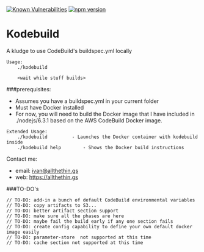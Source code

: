 
[![Known Vulnerabilities](https://snyk.io/test/github/ikluzak/kodebuild/badge.svg?targetFile=package.json)](https://snyk.io/test/github/ikluzak/kodebuild?targetFile=package.json)
[![npm version](https://badge.fury.io/js/kodebuild.svg)](https://badge.fury.io/js/kodebuild)

# Kodebuild

A kludge to use CodeBuild's buildspec.yml locally

```
Usage:
	./kodebuild

	<wait while stuff builds>
```

###prerequisites:
- Assumes you have a buildspec.yml in your current folder
- Must have Docker installed
- For now, you will need to build the Docker image that I have included in ./nodejs/6.3.1 based on 
  the AWS CodeBuild Docker image.

```
Extended Usage:
	./kodebuild			- Launches the Docker container with kodebuild inside
	./kodebuild help		- Shows the Docker build instructions
```

Contact me:
- email: ivan@allthethin.gs
- web:   https://allthethin.gs

###TO-DO's
```
// TO-DO: add-in a bunch of default CodeBuild environmental variables
// TO-DO: copy artifacts to S3... 
// TO-DO: better artifact section support
// TO-DO: make sure all the phases are here
// TO-DO: maybe fail the build early if any one section fails
// TO-DO: create config capability to define your own default docker image easily
// TO-DO: parameter-store  not supported at this time
// TO-DO: cache section not supported at this time
```
